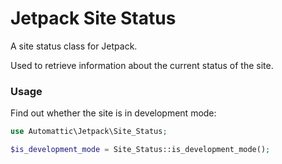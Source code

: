 # Jetpack Site Status

A site status class for Jetpack.

Used to retrieve information about the current status of the site.

### Usage

Find out whether the site is in development mode:

```php
use Automattic\Jetpack\Site_Status;

$is_development_mode = Site_Status::is_development_mode();
```

